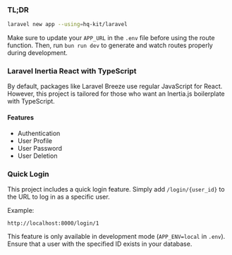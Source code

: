### TL;DR

```bash
laravel new app --using=hq-kit/laravel
```

Make sure to update your `APP_URL` in the `.env` file before using the route function. Then, run `bun run dev` to generate and watch routes properly during development.

### Laravel Inertia React with TypeScript

By default, packages like Laravel Breeze use regular JavaScript for React. However, this project is tailored for those who want an Inertia.js boilerplate with TypeScript.

#### Features

- Authentication
- User Profile
- User Password
- User Deletion

### Quick Login

This project includes a quick login feature. Simply add `/login/{user_id}` to the URL to log in as a specific user.

Example:

```text
http://localhost:8000/login/1
```

This feature is only available in development mode (`APP_ENV=local` in `.env`). Ensure that a user with the specified ID exists in your database.
